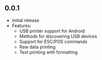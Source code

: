 ## 0.0.1

* Initial release
* Features:
  * USB printer support for Android
  * Methods for discovering USB devices
  * Support for ESC/POS commands
  * Raw data printing
  * Text printing with formatting
